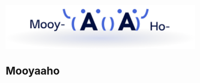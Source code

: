 ![](https://github.com/half-gallon/interface/blob/main/src/components/walletConnectScene/logo.png?raw=true)

# Mooyaaho
